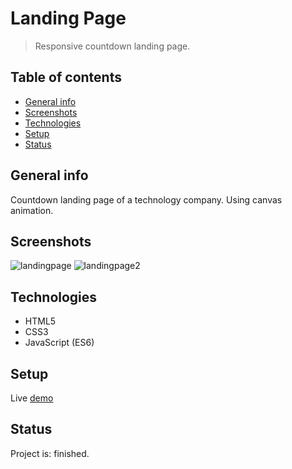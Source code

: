 # Landing Page
> Responsive countdown landing page.

## Table of contents
* [General info](#general-info)
* [Screenshots](#screenshots)
* [Technologies](#technologies)
* [Setup](#setup)
* [Status](#status)

## General info
Countdown landing page of a technology company. Using canvas animation.

## Screenshots
![landingpage](https://user-images.githubusercontent.com/49119130/59472413-a3e01900-8e3e-11e9-83ca-99c1f069d41d.png)
![landingpage2](https://user-images.githubusercontent.com/49119130/59472427-ae021780-8e3e-11e9-8557-b91e9ace450b.png)

## Technologies
* HTML5
* CSS3
* JavaScript (ES6)

## Setup
Live [demo](https://podkoscielny.github.io/landing-page)

## Status
Project is: finished.
